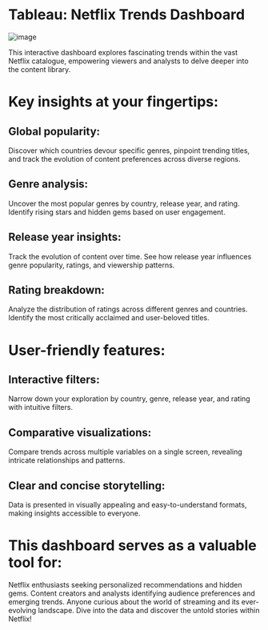 # Tableau: Netflix Trends Dashboard

![image]([https://github.com/karanguptaaa/NetflixDashboardUsingTableau](https://github.com/karanguptaaa/NetflixDashboardUsingTableau/blob/main/Netflix%20Dashboard.png))

This interactive dashboard explores fascinating trends within the vast Netflix catalogue, empowering viewers and analysts to delve deeper into the content library.

# Key insights at your fingertips:

## Global popularity: 
Discover which countries devour specific genres, pinpoint trending titles, and track the evolution of content preferences across diverse regions.
## Genre analysis: 
Uncover the most popular genres by country, release year, and rating. Identify rising stars and hidden gems based on user engagement.
## Release year insights: 
Track the evolution of content over time. See how release year influences genre popularity, ratings, and viewership patterns.
## Rating breakdown: 
Analyze the distribution of ratings across different genres and countries. Identify the most critically acclaimed and user-beloved titles.

# User-friendly features:

## Interactive filters: 
Narrow down your exploration by country, genre, release year, and rating with intuitive filters.
## Comparative visualizations: 
Compare trends across multiple variables on a single screen, revealing intricate relationships and patterns.
## Clear and concise storytelling: 
Data is presented in visually appealing and easy-to-understand formats, making insights accessible to everyone.

# This dashboard serves as a valuable tool for:

Netflix enthusiasts seeking personalized recommendations and hidden gems.
Content creators and analysts identifying audience preferences and emerging trends.
Anyone curious about the world of streaming and its ever-evolving landscape.
Dive into the data and discover the untold stories within Netflix!


